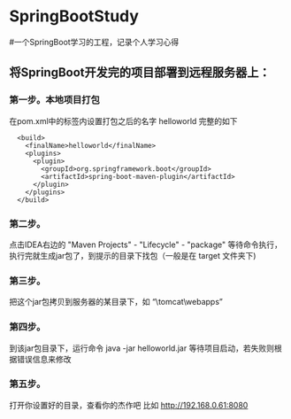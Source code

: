 # SpringBootStudy
#一个SpringBoot学习的工程，记录个人学习心得

## 将SpringBoot开发完的项目部署到远程服务器上：

### 第一步。本地项目打包
在pom.xml中的<build>标签内设置打包之后的名字
<finalName>helloworld</finalName>
完整的如下
````
  <build>
    <finalName>helloworld</finalName>
    <plugins>
      <plugin>
        <groupId>org.springframework.boot</groupId>
        <artifactId>spring-boot-maven-plugin</artifactId>
      </plugin>
    </plugins>
  </build>
````
### 第二步。
点击IDEA右边的 "Maven Projects" - "Lifecycle" - "package"
等待命令执行，执行完就生成jar包了，到提示的目录下找包（一般是在 target 文件夹下)

### 第三步。
把这个jar包拷贝到服务器的某目录下，如 “\tomcat\webapps”

### 第四步。
到该jar包目录下，运行命令 java -jar helloworld.jar 
等待项目启动，若失败则根据错误信息来修改

### 第五步。
打开你设置好的目录，查看你的杰作吧 比如 http://192.168.0.61:8080
